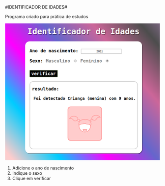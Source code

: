 ﻿#IDENTIFICADOR DE IDADES#

Programa criado para prática de estudos



![preview](preview.png)


1. Adicione o ano de nascimento
2. Indique o sexo
3. Clique em verificar


